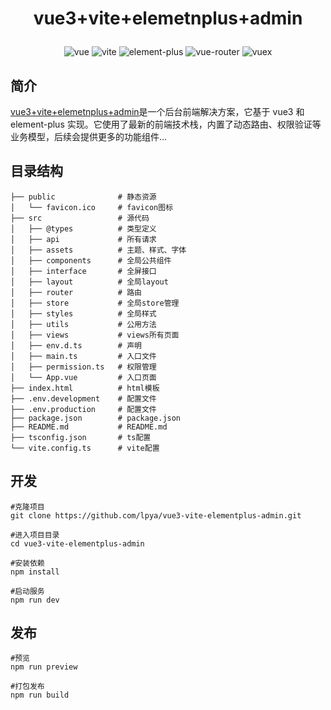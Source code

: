 <h1>
  <p align="center">
    vue3+vite+elemetnplus+admin
  </p>
</h1>

<p align="center">
  <img alt="vue" src="https://img.shields.io/badge/vue-v3.2.25-brightgreen" />
  <img alt="vite" src="https://img.shields.io/npm/v/vite?label=vite&logo=vite" />
  <img alt="element-plus" src="https://img.shields.io/npm/v/element-plus?label=element-plus" />
  <img alt="vue-router" src="https://img.shields.io/badge/vue--router-v4.0.12-green" />
  <img alt="vuex" src="https://img.shields.io/badge/vuex-v4.0.2-blue" />
</p>

## 简介

[vue3+vite+elemetnplus+admin](https://github.com/lpya/vue3-vite-elementplus-admin)是一个后台前端解决方案，它基于 vue3 和 element-plus 实现。它使用了最新的前端技术栈，内置了动态路由、权限验证等业务模型，后续会提供更多的功能组件...

## 目录结构

```
├── public              # 静态资源
│   └── favicon.ico     # favicon图标
├── src                 # 源代码
│   ├── @types          # 类型定义
│   ├── api             # 所有请求
│   ├── assets          # 主题、样式、字体
│   ├── components      # 全局公共组件
│   ├── interface       # 全屏接口
│   ├── layout          # 全局layout
│   ├── router          # 路由
│   ├── store           # 全局store管理
│   ├── styles          # 全局样式
│   ├── utils           # 公用方法
│   ├── views           # views所有页面
│   ├── env.d.ts        # 声明
│   ├── main.ts         # 入口文件
│   ├── permission.ts   # 权限管理
│   └── App.vue         # 入口页面
├── index.html          # html模板
├── .env.development    # 配置文件
├── .env.production     # 配置文件
├── package.json        # package.json
├── README.md           # README.md
├── tsconfig.json       # ts配置
└── vite.config.ts      # vite配置
```

## 开发

```
#克隆项目
git clone https://github.com/lpya/vue3-vite-elementplus-admin.git

#进入项目目录
cd vue3-vite-elementplus-admin

#安装依赖
npm install

#启动服务
npm run dev

```

## 发布

```
#预览
npm run preview

#打包发布
npm run build
```